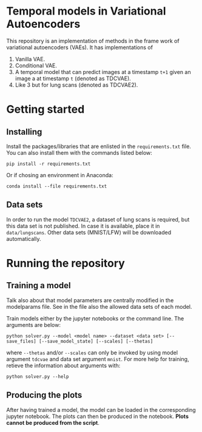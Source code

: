# Temporal models in Variational Autoencoders

This repository is an implementation of methods in the frame work of variational autoencoders (VAEs). It has implementations of 

1. Vanilla VAE.
2. Conditional VAE.
3. A temporal model that can predict images at a timestamp `t+1` given an image a at timestamp `t` (denoted as TDCVAE).
4. Like 3 but for lung scans (denoted as TDCVAE2).

# Getting started

## Installing

Install the packages/libraries that are enlisted in the `requirements.txt` file. You can also install them with the commands listed below:

```
pip install -r requirements.txt
```
Or if chosing an environment in Anaconda:
```
conda install --file requirements.txt
```

## Data sets

In order to run the model `TDCVAE2`, a dataset of lung scans is required, but this data set is not published. In case it is available, place it in `data/lungscans`. Other data sets (MNIST/LFW) will be downloaded automatically.

# Running the repository

## Training a model

Talk also about that model parameters are centrally modified in the modelparams file. See in the file also the allowed data sets of each model.

Train models either by the jupyter notebooks or the command line. The arguments are below:
```
python solver.py --model <model name> --dataset <data set> [--save_files] [--save_model_state] [--scales] [--thetas]
```
where `--thetas` and/or `--scales` can only be invoked by using model argument `tdcvae` and data set argument `mnist`.
For more help for training, retieve the information about arguments with:
```
python solver.py --help
```

## Producing the plots

After having trained a model, the model can be loaded in the corresponding jupyter notebook. The plots can then be produced in the notebook. **Plots cannot be produced from the script**.
